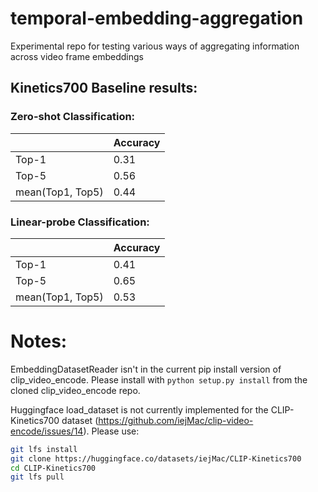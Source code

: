 # temporal-embedding-aggregation
Experimental repo for testing various ways of aggregating information across video frame embeddings


## Kinetics700 Baseline results:

### Zero-shot Classification:
|                  | Accuracy |
| ---------------- | -------- |
|      Top-1       |   0.31   |
|      Top-5       |   0.56   |
| mean(Top1, Top5) |   0.44   |

### Linear-probe Classification:

|                  | Accuracy |
| ---------------- | -------- |
|      Top-1       |   0.41   |
|      Top-5       |   0.65   |
| mean(Top1, Top5) |   0.53   |

# Notes:

EmbeddingDatasetReader isn't in the current pip install version of clip_video_encode. Please install with ```python setup.py install``` from the cloned clip_video_encode repo.

Huggingface load_dataset is not currently implemented for the CLIP-Kinetics700 dataset (https://github.com/iejMac/clip-video-encode/issues/14). Please use:

```bash
git lfs install
git clone https://huggingface.co/datasets/iejMac/CLIP-Kinetics700
cd CLIP-Kinetics700
git lfs pull
```
